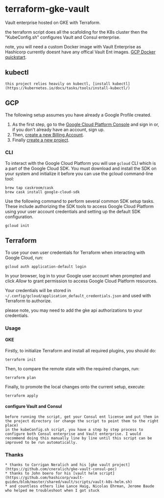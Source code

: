 # terraform-gke-vault

Vault enterprise hosted on GKE with Terraform.

the terraform script does all the scafolding for the K8s cluster then the "KubeConfig.sh" configures Vault and Consul enterprise.

note, you will need a custom Docker image with Vault Enterprise as Hashicorp currently doesnt have any offical Vault Ent images. [GCP Docker quickstart](https://cloud.google.com/cloud-build/docs/quickstart-docker).

## kubectl
    this project relies heavily on kubectl, [install kubectl](https://kubernetes.io/docs/tasks/tools/install-kubectl/)

## GCP

The following setup assumes you have already a Google Profile created.

1. As the first step, go to the [Google Cloud Platform Console](https://console.cloud.google.com/) and sign in or, if you don't already have an account, sign up.
2. Then, [create a new Billing Account](https://cloud.google.com/billing/docs/how-to/manage-billing-account).
3. Finally [create a new project](https://console.cloud.google.com/projectcreate).

### CLI

To interact with the Google Cloud Platform you will use `gcloud` CLI which is a part of the Google Cloud SDK. You must download and install the SDK on your system and initialize it before you can use the gcloud command-line tool:

    brew tap caskroom/cask
    brew cask install google-cloud-sdk

Use the following command to perform several common SDK setup tasks. These include authorizing the SDK tools to access Google Cloud Platform using your user account credentials and setting up the default SDK configuration.

    gcloud init

## Terraform

To use your own user credentials for Terraform when interacting with Google Cloud, run:

    gcloud auth application-default login

In your browser, log in to your Google user account when prompted and click _Allow_ to grant permission to access Google Cloud Platform resources.

Your credentials will be stored in `~/.config/gcloud/application_default_credentials.json` and used with Terraform to authorize.

please note,  you may need to add the gke api authorizations to your credentials. 

### Usage

#### GKE

Firstly, to initialize Terraform and install all required plugins, you should do:

    terraform init 

Then, to compare the remote state with the required changes, run:

    terraform plan

Finally, to promote the local changes onto the current setup, execute:

    terraform apply

#### configure Vault and Consul
    before running the script, get your Consul ent license and put them in the project directory (or change the script to point them to the right place)
    in the kubeConfig.sh script, you have a step by step process to configure both Consul enterprise and Vault enterprise. I would recommend doing this manually line by line until this script can be improved to be run automatically. 


### Thanks

    * thanks to Corrigan Neralich and his [gke vault project](https://github.com/cneralich/gke-vault-consul-poc)
    * thanks to John boero for his [vault helm script](https://github.com/hashicorp/vault-guides/blob/master/shared/vault/scripts/vault-k8s-helm.sh)
    * and countless others like Lance Haig, Nicolas Ehrman, Jerome Baude who helped me troubleshoot when I got stuck

